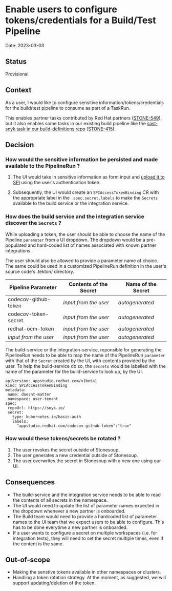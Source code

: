 # Enable users to configure tokens/credentials for a Build/Test Pipeline

Date: 2023-03-03

## Status

Provisional

## Context

As a user, I would like to configure sensitive information/tokens/credentials for the build/test pipeline to consume as part of a TaskRun.

This enables partner tasks contributed by Red Hat partners ([STONE-549](https://issues.redhat.com/browse/STONE-549)), but it also enables some tasks in our existing build pipeline like the [sast-snyk task in our build-definitions repo](https://github.com/redhat-appstudio/build-definitions/blob/main/task/sast-snyk-check/0.1/sast-snyk-check.yaml) ([STONE-415](https://issues.redhat.com/browse/STONE-415)).

## Decision

### How would the sensitive information be persisted and made available to the PipelineRun ?

1. The UI would take in sensitive information as form input and [upload it to SPI](https://github.com/redhat-appstudio/service-provider-integration-operator/blob/main/docs/USER.md#uploading-access-token-to-spi-using-kubernetes-secret) using the user's authentication token.

2. Subsequently, the UI would create an `SPIAccessTokenBinding` CR with the appropriate label in the `.spec.secret.labels` to make the `Secrets` available to the build service or the integration service.


### How does the build service and the integration service discover the `Secrets` ?

While uploading a token, the user should be able to choose the name of the Pipeline `parameter` from a UI dropdown. The dropdown would be a pre-populated and hard-coded list of names associated with known partner integrations.

The user should also be allowed to provide a parameter name of choice. The same could be used in a customized PipelineRun definition in the user's source code's .tekton/ directory.

| Pipeline Parameter    | Contents of the Secret | Name of the Secret        |
| --------------------  | ---------------------- | ------------------------  |
| codecov-github-token  | *input from the user*  | *autogenerated*           |
| codecov-token-secret  | *input from the user*  | *autogenerated*           |
| redhat-ocm-token      | *input from the user*  | *autogenerated*           |
| *input from the user* | *input from the user*  | *autogenerated*           |


The build-service or the integration-service, reponsible for generating the PipelineRun needs to be able to map the name of the PipelineRun `parameter` with that of the `Secret` created by the UI, with contents provided by the user. To help the build-service do so, the `secrets` would be labelled with the name of the parameter for the build-service to look up, by the UI.

```
apiVersion: appstudio.redhat.com/v1beta1
kind: SPIAccessTokenBinding
metadata:
 name: doesnt-matter
 namespace: user-tenant
spec:
 repoUrl: https://snyk.io/
 secret:
   type: kubernetes.io/basic-auth
   labels:
     "appstudio.redhat.com/codecov-github-token":"true"
```

### How would these tokens/secrets be rotated ?

1. The user revokes the secret outside of Stonesoup.
2. The user generates a new credential outside of Stonesoup.
3. The user overwrites the secret in Stonesoup with a new one using our UI.

## Consequences

* The build-service and the integration service needs to be able to read the contents of all secrets in the namespace.
* The UI would need to update the list of parameter names expected in the dropdown whenever a new partner is onboarded.
* The Build team would need to provide a hardcoded list of parameter names to the UI team that we expect users to be able to configure. This has to be done everytime a new partner is onboarded.
* If a user wants to configure a secret on multiple workspaces (i.e. for integration tests), they will need to set the secret multiple times, even if the content is the same.

## Out-of-scope

* Making the senstive tokens available in other namespaces or clusters.
* Handling a token rotation strategy. At the moment, as suggested, we will support updating/deletion of the token.
